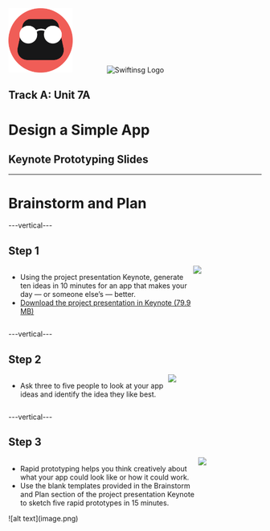 <div style="text-align: left">
    <img src="/assets/tinkercademy.png" alt="Tinkercademy Logo" height="128px">
    <img src="https://raw.githubusercontent.com/swiftinsg/branding/main/logos/icons/png/coloured%20-%20dark%20background.png" alt="Swiftinsg Logo" height="128px" style="margin-left: 64px;">
</div>

## Track A: Unit 7A

# Design a Simple App

## Keynote Prototyping Slides

---

# Brainstorm and Plan

---vertical---

## Step 1

<div style="display: flex;">
    <ul>
        <li>Using the project presentation Keynote, generate ten ideas in 10 minutes for an app that makes your day — or someone else’s — better.</li>
        <li><a href="https://apple.co/designasimpleapp-project3">Download the project presentation in Keynote (79.9 MB)</a></li>
    </ul>
    <img style="width:70%" src="./assets/7a-step1.png">
</div>

---vertical---

## Step 2

<div style="display: flex;">
    <ul>
        <li>Ask three to five people to look at your app ideas and identify the idea they like best.</li>
    </ul>
    <img style="width:70%" src="./assets/7a-step2.png">
</div>

---vertical---

## Step 3

<div style="display: flex;">
    <ul>
        <li>Rapid prototyping helps you think creatively about what your app could look like or how it could work.</li>
        <li>Use the blank templates provided in the Brainstorm and Plan section of the project presentation Keynote to sketch five rapid prototypes in 15 minutes.</li>
    </ul>
    <img style="width:70%" src="./assets/7a-step3.png">
</div>
![alt text](image.png)
